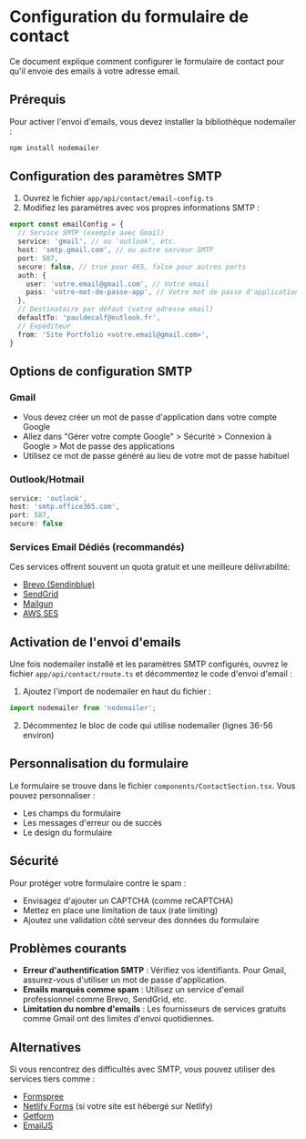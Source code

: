 # Configuration du formulaire de contact

Ce document explique comment configurer le formulaire de contact pour qu'il envoie des emails à votre adresse email.

## Prérequis

Pour activer l'envoi d'emails, vous devez installer la bibliothèque nodemailer :

```bash
npm install nodemailer
```

## Configuration des paramètres SMTP

1. Ouvrez le fichier `app/api/contact/email-config.ts`
2. Modifiez les paramètres avec vos propres informations SMTP :

```typescript
export const emailConfig = {
  // Service SMTP (exemple avec Gmail)
  service: 'gmail', // ou 'outlook', etc.
  host: 'smtp.gmail.com', // ou autre serveur SMTP
  port: 587,
  secure: false, // true pour 465, false pour autres ports
  auth: {
    user: 'votre.email@gmail.com', // Votre email
    pass: 'votre-mot-de-passe-app', // Votre mot de passe d'application
  },
  // Destinataire par défaut (votre adresse email)
  defaultTo: 'pauldecalf@outlook.fr',
  // Expéditeur
  from: 'Site Portfolio <votre.email@gmail.com>',
}
```

## Options de configuration SMTP

### Gmail
- Vous devez créer un mot de passe d'application dans votre compte Google
- Allez dans "Gérer votre compte Google" > Sécurité > Connexion à Google > Mot de passe des applications
- Utilisez ce mot de passe généré au lieu de votre mot de passe habituel

### Outlook/Hotmail
```typescript
service: 'outlook',
host: 'smtp.office365.com',
port: 587,
secure: false
```

### Services Email Dédiés (recommandés)
Ces services offrent souvent un quota gratuit et une meilleure délivrabilité:
- [Brevo (Sendinblue)](https://www.brevo.com)
- [SendGrid](https://sendgrid.com)
- [Mailgun](https://www.mailgun.com)
- [AWS SES](https://aws.amazon.com/ses/)

## Activation de l'envoi d'emails

Une fois nodemailer installé et les paramètres SMTP configurés, ouvrez le fichier `app/api/contact/route.ts` et décommentez le code d'envoi d'email :

1. Ajoutez l'import de nodemailer en haut du fichier :
```typescript
import nodemailer from 'nodemailer';
```

2. Décommentez le bloc de code qui utilise nodemailer (lignes 36-56 environ)

## Personnalisation du formulaire

Le formulaire se trouve dans le fichier `components/ContactSection.tsx`. Vous pouvez personnaliser :
- Les champs du formulaire
- Les messages d'erreur ou de succès
- Le design du formulaire

## Sécurité

Pour protéger votre formulaire contre le spam :
- Envisagez d'ajouter un CAPTCHA (comme reCAPTCHA)
- Mettez en place une limitation de taux (rate limiting)
- Ajoutez une validation côté serveur des données du formulaire

## Problèmes courants

- **Erreur d'authentification SMTP** : Vérifiez vos identifiants. Pour Gmail, assurez-vous d'utiliser un mot de passe d'application.
- **Emails marqués comme spam** : Utilisez un service d'email professionnel comme Brevo, SendGrid, etc.
- **Limitation du nombre d'emails** : Les fournisseurs de services gratuits comme Gmail ont des limites d'envoi quotidiennes.

## Alternatives

Si vous rencontrez des difficultés avec SMTP, vous pouvez utiliser des services tiers comme :
- [Formspree](https://formspree.io)
- [Netlify Forms](https://www.netlify.com/products/forms/) (si votre site est hébergé sur Netlify)
- [Getform](https://getform.io)
- [EmailJS](https://www.emailjs.com) 